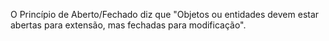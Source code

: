 O Princípio de Aberto/Fechado diz que "Objetos ou entidades devem estar abertas para extensão, mas fechadas para modificação".